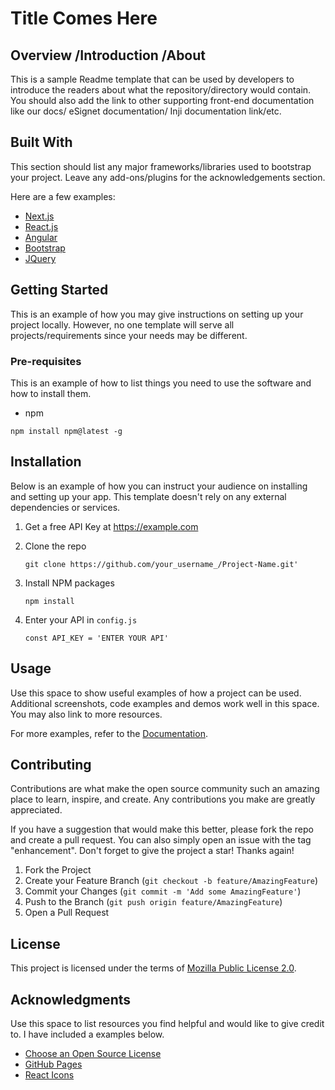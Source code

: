 # Title Comes Here

## Overview /Introduction /About

This is a sample Readme template that can be used by developers to introduce the readers about what the repository/directory would contain.
You should also add the link to other supporting front-end documentation like our docs/ eSignet documentation/ Inji documentation link/etc.


## Built With 

This section should list any major frameworks/libraries used to bootstrap your project. Leave any add-ons/plugins for the acknowledgements section. 

Here are a few examples:
* [Next.js](https://nextjs.org/)
* [React.js](https://reactjs.org/)
* [Angular](https://angular.io/)
* [Bootstrap](https://getbootstrap.com/)
* [JQuery](https://jquery.com/)

## Getting Started

This is an example of how you may give instructions on setting up your project locally. However, no one template will serve all projects/requirements since your needs may be different.

### Pre-requisites

This is an example of how to list things you need to use the software and how to install them.

* npm

`npm install npm@latest -g`

## Installation

Below is an example of how you can instruct your audience on installing and setting up your app. This template doesn't rely on any external dependencies or services.

1. Get a free API Key at https://example.com
2. Clone the repo

    `git clone https://github.com/your_username_/Project-Name.git'`
   
3. Install NPM packages
   
    `npm install`

4. Enter your API in `config.js`

    `const API_KEY = 'ENTER YOUR API'`


## Usage

Use this space to show useful examples of how a project can be used. Additional screenshots, code examples and demos work well in this space. You may also link to more resources.

For more examples, refer to the [Documentation](https://docs.mosip.io/1.2.0/).

## Contributing
Contributions are what make the open source community such an amazing place to learn, inspire, and create. Any contributions you make are greatly appreciated.

If you have a suggestion that would make this better, please fork the repo and create a pull request. You can also simply open an issue with the tag "enhancement". Don't forget to give the project a star! Thanks again!

1. Fork the Project
2. Create your Feature Branch (`git checkout -b feature/AmazingFeature`)
3. Commit your Changes (`git commit -m 'Add some AmazingFeature'`)
4. Push to the Branch (`git push origin feature/AmazingFeature`)
5. Open a Pull Request

## License

This project is licensed under the terms of [Mozilla Public License 2.0](https://github.com/mosip/mosip-infra/blob/master/LICENSE).

## Acknowledgments

Use this space to list resources you find helpful and would like to give credit to. I have included a examples below.

* [Choose an Open Source License](https://choosealicense.com/)
* [GitHub Pages](https://pages.github.com/)
* [React Icons](https://react-icons.github.io/react-icons/search)

